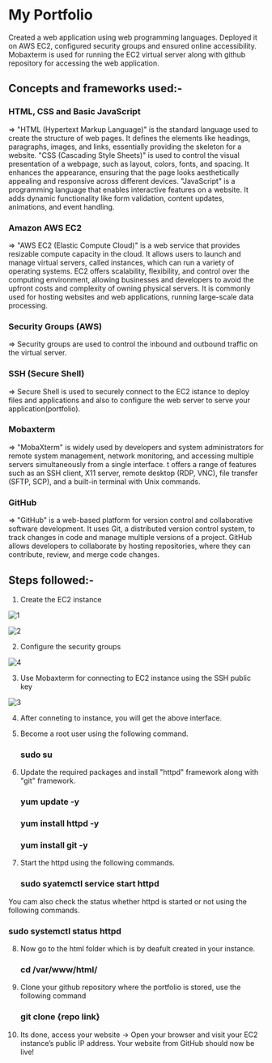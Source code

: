 # My Portfolio
Created a web application using web programming languages. Deployed it on AWS EC2, configured security groups and ensured online accessibility. Mobaxterm is used for running the EC2 virtual server along with github repository for accessing the web application.

## Concepts and frameworks used:-
### HTML, CSS and Basic JavaScript
=> "HTML (Hypertext Markup Language)" is the standard language used to create the structure of web pages. It defines the elements like headings, paragraphs, images, and links, essentially providing the skeleton for a website. "CSS (Cascading Style Sheets)" is used to control the visual presentation of a webpage, such as layout, colors, fonts, and spacing. It enhances the appearance, ensuring that the page looks aesthetically appealing and responsive across different devices. "JavaScript" is a programming language that enables interactive features on a website. It adds dynamic functionality like form validation, content updates, animations, and event handling.
  
### Amazon AWS EC2
=> "AWS EC2 (Elastic Compute Cloud)" is a web service that provides resizable compute capacity in the cloud. It allows users to launch and manage virtual servers, called instances, which can run a variety of operating systems. EC2 offers scalability, flexibility, and control over the computing environment, allowing businesses and developers to avoid the upfront costs and complexity of owning physical servers. It is commonly used for hosting websites and web applications, running large-scale data processing.

### Security Groups (AWS)
=> Security groups are used to control the inbound and outbound traffic on the virtual server.

### SSH (Secure Shell)
=> Secure Shell is used to securely connect to the EC2 istance to deploy files and applications and also to configure the web server to serve your application(portfolio).
   
### Mobaxterm 
=> "MobaXterm" is widely used by developers and system administrators for remote system management, network monitoring, and accessing multiple servers simultaneously from a single interface. t offers a range of features such as an SSH client, X11 server, remote desktop (RDP, VNC), file transfer (SFTP, SCP), and a built-in terminal with Unix commands.
   
### GitHub
=> "GitHub" is a web-based platform for version control and collaborative software development. It uses Git, a distributed version control system, to track changes in code and manage multiple versions of a project. GitHub allows developers to collaborate by hosting repositories, where they can contribute, review, and merge code changes.

## Steps followed:-
1. Create the EC2 instance
   
![1](https://github.com/user-attachments/assets/4c1b586b-875f-41a0-8db6-7a11885fef1b)

![2](https://github.com/user-attachments/assets/e15c572d-c74f-41ff-b3e0-80f9baac2bd3)

2. Configure the security groups

![4](https://github.com/user-attachments/assets/b12fa515-bc76-4af1-9c03-e6107475a9f9)
  
3. Use Mobaxterm for connecting to EC2 instance using the SSH public key

![3](https://github.com/user-attachments/assets/48dfd02a-625c-4a7c-b145-9cf29b1bf085)

4. After conneting to instance, you will get the above interface.

5. Become a root user using the following command.
   
   ### sudo su
   
6. Update the required packages and install "httpd" framework along with "git" framework.
   
   ### yum update -y
   ### yum install httpd -y
   ### yum install git -y
   
7. Start the httpd using the following commands.
   
   ### sudo syatemctl service start httpd
   
You cam also check the status whether httpd is started or not using the following commands.

   ### sudo systemctl status httpd
   
8. Now go to the html folder which is by deafult created in your instance.

   ### cd /var/www/html/
   
9. Clone your github repository where the portfolio is stored, use the following command

   ### git clone {repo link}
   
10. Its done, access your website -> Open your browser and visit your EC2 instance’s public IP address. Your website from GitHub should now be live!
